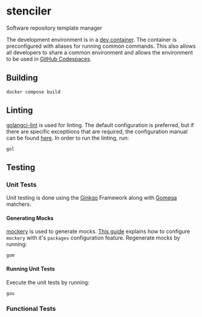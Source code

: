 # stenciler
 Software repository template manager

The development environment is in a [dev container](https://containers.dev). The container is preconfigured with aliases
for running common commands. This also allows all developers to share a common environment and allows the environment to
be used in [GitHub Codespaces](https://docs.github.com/en/codespaces).

## Building

```shell
docker compose build
```

## Linting

[golangci-lint](https://golangci-lint.run/) is used for linting. The default configuration is preferred, but if there
are specific exceptiions that are required, the configuration manual can be found
[here](https://golangci-lint.run/usage/configuration/). In order to run the linting, run:

```shell
gol
```

## Testing

### Unit Tests

Unit testing is done using the [Ginkgo](https://onsi.github.io/ginkgo/) Framework along with
[Gomega](https://onsi.github.io/gomega/) matchers.

#### Generating Mocks

[mockery](https://vektra.github.io/mockery/latest/) is used to generate mocks.
[This guide](https://vektra.github.io/mockery/latest/features/#packages-configuration) explains how to configure
`mockery` with it's `packages` configuration feature. Regenerate mocks by running:

```shell
gom
```

#### Running Unit Tests

Execute the unit tests by running:

```shell
gou
```

### Functional Tests

```shell
```
